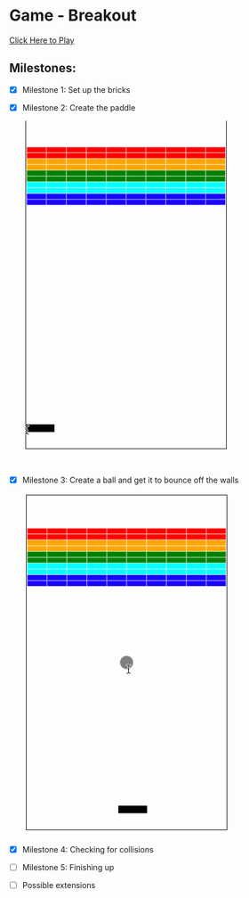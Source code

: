 # Game - Breakout

[Click Here to Play](https://xinghom.github.io/JS_workout/.)

## Milestones:
- [x] Milestone 1: Set up the bricks
- [x] Milestone 2: Create the paddle

    ![gif](./breakout/breakout_stage2.gif)

- [x] Milestone 3: Create a ball and get it to bounce off the walls
  
    ![gif](./breakout/breakout_stage3.gif)

- [x] Milestone 4: Checking for collisions
- [ ] Milestone 5: Finishing up
- [ ] Possible extensions
